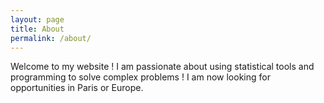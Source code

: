 ```yaml
---
layout: page  
title: About
permalink: /about/
---
```


Welcome to my website ! I am passionate about using statistical tools and programming to solve complex problems ! I am now looking for opportunities in Paris or Europe.
